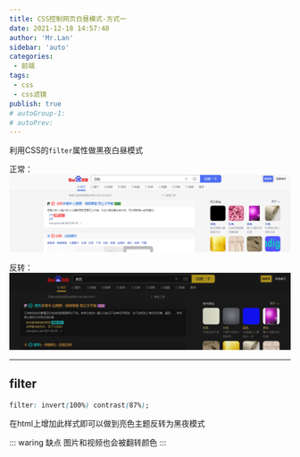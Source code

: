 ```yaml
---
title: CSS控制网页白昼模式-方式一
date: 2021-12-18 14:57:48
author: 'Mr.Lan'
sidebar: 'auto'
categories: 
 - 前端
tags: 
 - css
 - css滤镜
publish: true
# autoGroup-1: 
# autoPrev:
---
```

利用CSS的`filter`属性做黑夜白昼模式
<!-- more -->

正常：
![white](./img/20220509153601.png)

反转：
![black](./img/20220509153628.png)
***

## **filter**
``` css
filter: invert(100%) contrast(87%);
```
在html上增加此样式即可以做到亮色主题反转为黑夜模式

::: waring 缺点
图片和视频也会被翻转颜色
:::